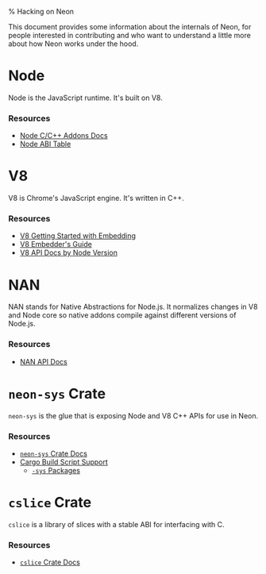 % Hacking on Neon

This document provides some information about the internals of Neon,
for people interested in contributing and who want to understand a
little more about how Neon works under the hood.


# Node

Node is the JavaScript runtime. It's built on V8.

### Resources

* [Node C/C++ Addons Docs](https://nodejs.org/api/addons.html)
* [Node ABI Table](https://nodejs.org/en/download/releases/)


# V8

V8 is Chrome's JavaScript engine. It's written in C++.

### Resources

* [V8 Getting Started with Embedding](https://github.com/v8/v8/wiki/Getting%20Started%20with%20Embedding)
* [V8 Embedder's Guide](https://github.com/v8/v8/wiki/Embedder's%20Guide)
* [V8 API Docs by Node Version](https://v8docs.nodesource.com/)


# NAN

NAN stands for Native Abstractions for Node.js. It normalizes changes in V8 and
Node core so native addons compile against different versions of Node.js.

### Resources

* [NAN API Docs](https://github.com/nodejs/nan/)


# `neon-sys` Crate

`neon-sys` is the glue that is exposing Node and V8 C++ APIs for use in Neon.

### Resources

* [`neon-sys` Crate Docs](https://docs.neon-bindings.com/neon_sys/index.html)
* [Cargo Build Script Support](http://doc.crates.io/build-script.html)
  * [`-sys` Packages](http://doc.crates.io/build-script.html#-sys-packages)


# `cslice` Crate

`cslice` is a library of slices with a stable ABI for interfacing with C.

### Resources

* [`cslice` Crate Docs](https://docs.neon-bindings.com/cslice/index.html)
